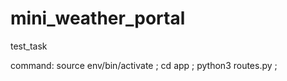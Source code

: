 # mini_weather_portal
test_task



command:
  source env/bin/activate  ;
  cd app   ;
  python3 routes.py  ;
